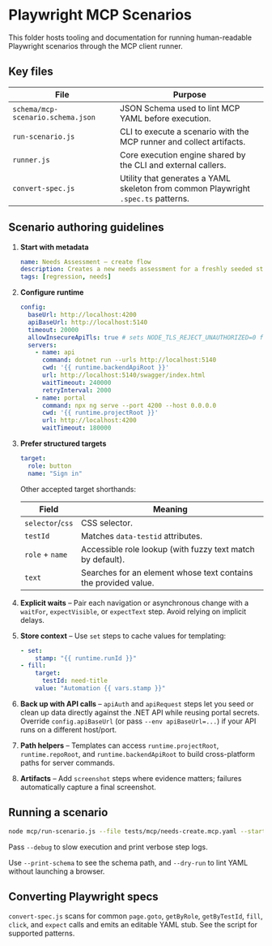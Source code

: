 # Playwright MCP Scenarios

This folder hosts tooling and documentation for running human-readable Playwright scenarios through the MCP client runner.

## Key files

| File | Purpose |
| --- | --- |
| `schema/mcp-scenario.schema.json` | JSON Schema used to lint MCP YAML before execution. |
| `run-scenario.js` | CLI to execute a scenario with the MCP runner and collect artifacts. |
| `runner.js` | Core execution engine shared by the CLI and external callers. |
| `convert-spec.js` | Utility that generates a YAML skeleton from common Playwright `.spec.ts` patterns. |

## Scenario authoring guidelines

1. **Start with metadata**
   ```yaml
   name: Needs Assessment – create flow
   description: Creates a new needs assessment for a freshly seeded student.
   tags: [regression, needs]
   ```

2. **Configure runtime**
   ```yaml
   config:
     baseUrl: http://localhost:4200
     apiBaseUrl: http://localhost:5140
     timeout: 20000
     allowInsecureApiTls: true # sets NODE_TLS_REJECT_UNAUTHORIZED=0 for local dev certs
     servers:
       - name: api
         command: dotnet run --urls http://localhost:5140
         cwd: '{{ runtime.backendApiRoot }}'
         url: http://localhost:5140/swagger/index.html
         waitTimeout: 240000
         retryInterval: 2000
       - name: portal
         command: npx ng serve --port 4200 --host 0.0.0.0
         cwd: '{{ runtime.projectRoot }}'
         url: http://localhost:4200
         waitTimeout: 180000
   ```

3. **Prefer structured targets**
   ```yaml
   target:
     role: button
     name: "Sign in"
   ```

   Other accepted target shorthands:

   | Field | Meaning |
   | --- | --- |
   | `selector`/`css` | CSS selector. |
   | `testId` | Matches `data-testid` attributes. |
   | `role` + `name` | Accessible role lookup (with fuzzy text match by default). |
   | `text` | Searches for an element whose text contains the provided value. |

4. **Explicit waits** – Pair each navigation or asynchronous change with a `waitFor`, `expectVisible`, or `expectText` step. Avoid relying on implicit delays.

5. **Store context** – Use `set` steps to cache values for templating:
   ```yaml
   - set:
       stamp: "{{ runtime.runId }}"
   - fill:
       target:
         testId: need-title
       value: "Automation {{ vars.stamp }}"
   ```

6. **Back up with API calls** – `apiAuth` and `apiRequest` steps let you seed or clean up data directly against the .NET API while reusing portal secrets. Override `config.apiBaseUrl` (or pass `--env apiBaseUrl=...`) if your API runs on a different host/port.

7. **Path helpers** – Templates can access `runtime.projectRoot`, `runtime.repoRoot`, and `runtime.backendApiRoot` to build cross-platform paths for server commands.

8. **Artifacts** – Add `screenshot` steps where evidence matters; failures automatically capture a final screenshot.

## Running a scenario

```bash
node mcp/run-scenario.js --file tests/mcp/needs-create.mcp.yaml --start-server --artifacts test-results/mcp
```

Pass `--debug` to slow execution and print verbose step logs.

Use `--print-schema` to see the schema path, and `--dry-run` to lint YAML without launching a browser.

## Converting Playwright specs

`convert-spec.js` scans for common `page.goto`, `getByRole`, `getByTestId`, `fill`, `click`, and `expect` calls and emits an editable YAML stub. See the script for supported patterns.
